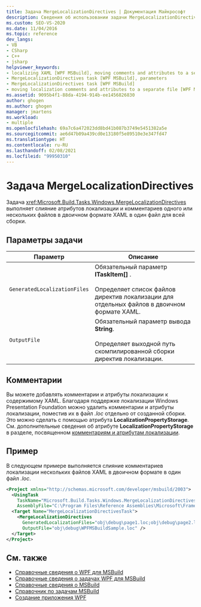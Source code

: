 ```yaml
---
title: Задача MergeLocalizationDirectives | Документация Майкрософт
description: Сведения об использовании задачи MergeLocalizationDirectives в MSBuild для слияния атрибутов локализации и комментариев файлов в двоичном формате XAML в один файл.
ms.custom: SEO-VS-2020
ms.date: 11/04/2016
ms.topic: reference
dev_langs:
- VB
- CSharp
- C++
- jsharp
helpviewer_keywords:
- localizing XAML [WPF MSBuild], moving comments and attributes to a separate file
- MergeLocalizationDirectives task [WPF MSBuild], parameters
- MergeLocalizationDirectives task [WPF MSBuild]
- moving localization comments and attributes to a separate file [WPF MSBuild]
ms.assetid: 9095b4f1-88da-4194-914b-ee1456826830
author: ghogen
ms.author: ghogen
manager: jmartens
ms.workload:
- multiple
ms.openlocfilehash: 69a7c6a472023dd8bd41b087b3749e5451382a5e
ms.sourcegitcommit: ae6d47b09a439cd0e13180f5e89510e3e347fd47
ms.translationtype: HT
ms.contentlocale: ru-RU
ms.lasthandoff: 02/08/2021
ms.locfileid: "99950310"
---
```

# <a name="mergelocalizationdirectives-task"></a>Задача MergeLocalizationDirectives

Задача <xref:Microsoft.Build.Tasks.Windows.MergeLocalizationDirectives> выполняет слияние атрибутов локализации и комментариев одного или нескольких файлов в двоичном формате XAML в один файл для всей сборки.

## <a name="task-parameters"></a>Параметры задачи

| Параметр | Описание |
|------------------------------| - |
| `GeneratedLocalizationFiles` | Обязательный параметр **ITaskItem[]** .<br /><br /> Определяет список файлов директив локализации для отдельных файлов в двоичном формате XAML. |
| `OutputFile` | Обязательный параметр вывода **String**.<br /><br /> Определяет выходной путь скомпилированной сборки директив локализации. |

## <a name="remarks"></a>Комментарии

Вы можете добавлять комментарии и атрибуты локализации к содержимому XAML. Благодаря поддержке локализации Windows Presentation Foundation можно удалить комментарии и атрибуты локализации, поместив их в файл *.loc* отдельно от созданной сборки. Это можно сделать с помощью атрибута **LocalizationPropertyStorage**. См. дополнительные сведения об атрибуте **LocalizationPropertyStorage** в разделе, посвященном [комментариям и атрибутам локализации](/dotnet/framework/wpf/advanced/localization-attributes-and-comments).

## <a name="example"></a>Пример

В следующем примере выполняется слияние комментариев локализации нескольких файлов XAML в двоичном формате в один файл *.loc*.

```xml
<Project xmlns="http://schemas.microsoft.com/developer/msbuild/2003">
  <UsingTask
    TaskName="Microsoft.Build.Tasks.Windows.MergeLocalizationDirectives"
    AssemblyFile="C:\Program Files\Reference Assemblies\Microsoft\Framework\v3.0\PresentationBuildTasks.dll" />
  <Target Name="MergeLocalizationDirectivesTask">
    <MergeLocalizationDirectives
      GeneratedLocalizationFiles="obj\debug\page1.loc;obj\debug\page2.loc;obj\debug\page3.loc"
      OutputFile="obj\debug\WPFMSBuildSample.loc" />
  </Target>
</Project>
```

## <a name="see-also"></a>См. также

- [Справочные сведения о WPF для MSBuild](../msbuild/wpf-msbuild-reference.md)
- [Справочные сведения о задачах WPF для MSBuild](../msbuild/wpf-msbuild-task-reference.md)
- [Справочные сведения о MSBuild](../msbuild/msbuild-reference.md)
- [Справочник по задачам MSBuild](../msbuild/msbuild-task-reference.md)
- [Создание приложения WPF](/dotnet/framework/wpf/app-development/building-a-wpf-application-wpf)
